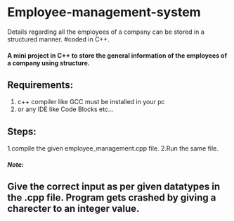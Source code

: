 # Employee-management-system
Details regarding all the employees of a company can be stored in a structured manner.  #coded in C++.
#### A mini project in C++ to store the general information of the employees of a company using structure.  

## Requirements:  
1. c++ compiler like GCC must be installed in your pc
2. or any IDE like Code Blocks etc...  

## Steps:  
1.compile the given employee_management.cpp file. 
2.Run the same file.

##### Note:  
## Give the correct input as per given datatypes in the .cpp file. Program gets crashed by giving a charecter to an integer value. 
